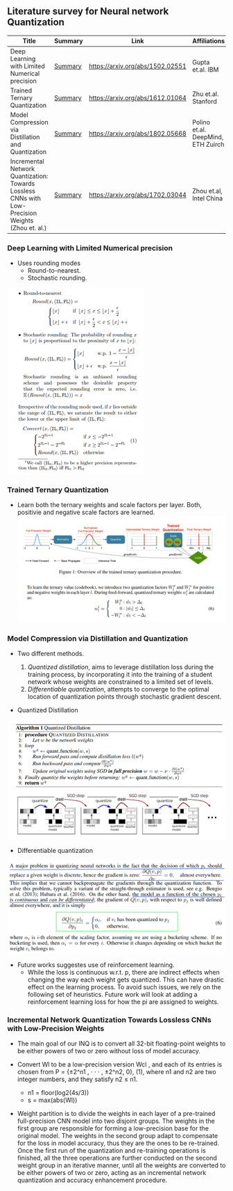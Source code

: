 ## Literature survey for Neural network Quantization 


| Title                                                                                   | Summary                                                                                                                                                                                                                                                                                                                                                                  | Link                             | Affiliations      |
|-----------------------------------------------------------------------------------------|--------------------------------------------------------------------------------------------------------------------------------------------------------------------------------------------------------------------------------------------------------------------------------------------------------------------------------------------------------------------------|----------------------------------|-------------------|
|Deep Learning with Limited Numerical precision   | [Summary](#Deep-Learning-with-Limited-Numerical-precision) | https://arxiv.org/abs/1502.02551 | Gupta et.al. IBM              |
|Trained Ternary Quantization   | [Summary](#Trained-Ternary-Quantization) | https://arxiv.org/abs/1612.01064 | Zhu et.al. Stanford              |
| Model Compression via Distillation and Quantization   | [Summary](#Deep-Learning-with-Limited-Numerical-precision) | https://arxiv.org/abs/1802.05668 | Polino et.al. DeepMind, ETH Zuirch              |
| Incremental Network Quantization: Towards Lossless CNNs with Low-Precision Weights (Zhou et. al.)   | [Summary](#Incremental-Network-Quantization-Towards-Lossless-CNNs-with-Low--Precision-Weights) | https://arxiv.org/abs/1702.03044 | Zhou et.al, Intel China          |


### Deep Learning with Limited Numerical precision
* Uses rounding modes 
  * Round-to-nearest.
  * Stochastic rounding.
  
![](images/gupta-et-al.png)

### Trained Ternary Quantization
* Learn both the ternary weights and scale factors per layer. Both, positivie and negative scale factors are learned.
![](images/zhu-et-al.png)

### Model Compression via Distillation and Quantization
* Two different methods. 
  1. *Quantized distillation*, aims to leverage distillation loss during the training process, by incorporating it into the training of a student network whose weights are constrained to a limited set of levels. 
  2. *Differentiable quantization*, attempts to converge to the optimal location of quantization points through stochastic gradient descent.

* Quantized Distillation

![](images/polini-et-al.png)

* Differentiable quantization

![](images/polinio-differentiable-quant.png)

* Future works suggestes use of reinforcement learning. 
  * While the loss is continuous w.r.t. p, there are indirect effects when changing the way each weight
gets quantized. This can have drastic effect on the learning process. To avoid such issues, we rely on the following set of heuristics. Future work will look at adding a reinforcement learning loss for how the pi are assigned to weights.

### Incremental Network Quantization Towards Lossless CNNs with Low-Precision Weights
* The main goal of our INQ is to convert all 32-bit floating-point weights to be either powers of two or zero without loss of model accuracy.

* Convert Wl to be a low-precision version Wcl , and each of its entries is chosen from P<l> = {±2^n1 , · · · , ±2^n2, 0}, (1), where n1 and n2 are two integer numbers, and they satisfy n2 ≤ n1.
  * n1 = floor(log2(4s/3))
  * s = max(abs(Wl))
 
 * Weight partition is to divide the weights in each layer of a pre-trained full-precision CNN model into two disjoint groups. The weights in the first group are responsible for forming a low-precision base for the original model. The weights in the second group adapt to compensate for the loss in model accuracy, thus they are the ones to be re-trained. Once the first run of the quantization and re-training operations is finished, all the three operations are further conducted on the second weight group in an iterative manner, until all the weights are converted to be either powers of two or zero, acting as an incremental network quantization and accuracy enhancement procedure. 
